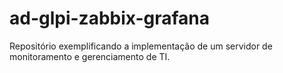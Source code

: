 # ad-glpi-zabbix-grafana
Repositório exemplificando a implementação de um servidor de monitoramento e gerenciamento de TI.
